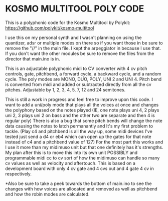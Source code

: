 # KOSMO MULTITOOL POLY CODE
This is a polyphonic code for the Kosmo Multitool by Polykit: https://github.com/polykit/kosmo-multitool

I use this on my personal synth and I wasn't planning on using the quantizer, adsr or multiple modes on there so if you want those in be sure to remove the "//" in the main file. I kept the arpeggiator in because I use that. If you don't want the other modules be sure to remove the files from the director that main.ino is in.

This is an adjustable polyphonic midi to CV converter with 4 cv pitch controls, gate, pitchbend, a forward cycle, a backward cycle, and a random cycle. The poly modes are MONO, DUO, POLY, UNI 2 and UNI 4. Pitch bend is converted from midi and added or subtracted directly from all the cv pitches. Adjustable by 1, 2, 3, 4, 5, 7, 12 and 24 semitones.

This is still a work in progress and feel free to improve upon this code. I want to add a uni/poly mode that plays all the voices at once and changes the polyphony based on the notes played (IE, one note plays uni 4, 2 plays uni 2, 3 plays uni 2 on bass and the other two are separate and then 4 is regular poly) There is also a bug that some pitch bends will change the note data causing the notes to latch permanantly and It's my first problem to tackle. (Play c4 and pitchbend is all the way up, some midi devices I've tested just send a d4 or eb4 which can open up the gates for that note instead of c4 and a pitchbend value of 127) For the most part this works and I use it more than my midimuso unit but that one definitely has it's strengths. My plan after this is to move this into its own unit POSSIBLY and programmable midi cc to cv sort of how the midimuso can handle so many cv values as well as velocity and aftertouch. This is based on a development board with only 4 cv gate and 4 cvs out and 4 gate 4 cv in respectively.

*Also be sure to take a peek towards the bottom of main.ino to see the changes with how voices are allocated and removed as well as pitchbend and how the robin modes are calculated.
